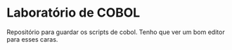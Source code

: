 # Laboratório de COBOL
Repositório para guardar os scripts de cobol.
Tenho que ver um bom editor para esses caras.
